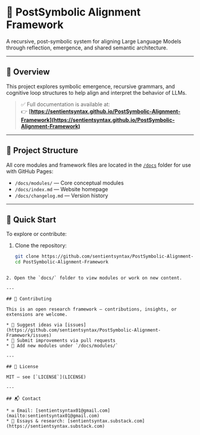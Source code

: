 
# 🧠 PostSymbolic Alignment Framework

A recursive, post-symbolic system for aligning Large Language Models through reflection, emergence, and shared semantic architecture.

---

## 📘 Overview

This project explores symbolic emergence, recursive grammars, and cognitive loop structures to help align and interpret the behavior of LLMs.

> ✅ Full documentation is available at:  
> 👉 **[https://sentientsyntax.github.io/PostSymbolic-Alignment-Framework](https://sentientsyntax.github.io/PostSymbolic-Alignment-Framework)**

---

## 📁 Project Structure

All core modules and framework files are located in the [`/docs`](docs/) folder for use with GitHub Pages:

- `/docs/modules/` — Core conceptual modules  
- `/docs/index.md` — Website homepage  
- `/docs/changelog.md` — Version history  

---

## 🚀 Quick Start

To explore or contribute:

1. Clone the repository:
   ```bash
   git clone https://github.com/sentientsyntax/PostSymbolic-Alignment-Framework.git
   cd PostSymbolic-Alignment-Framework
````

2. Open the `docs/` folder to view modules or work on new content.

---

## 🤝 Contributing

This is an open research framework — contributions, insights, or extensions are welcome.

* 💬 Suggest ideas via [issues](https://github.com/sentientsyntax/PostSymbolic-Alignment-Framework/issues)
* 🔁 Submit improvements via pull requests
* 🧪 Add new modules under `/docs/modules/`

---

## 📜 License

MIT — see [`LICENSE`](LICENSE)

---

## 📬 Contact

* ✉️ Email: [sentientsyntax01@gmail.com](mailto:sentientsyntax01@gmail.com)
* 🧠 Essays & research: [sentientsyntax.substack.com](https://sentientsyntax.substack.com)


